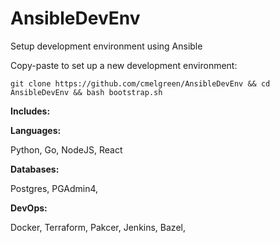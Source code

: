 # AnsibleDevEnv
Setup development environment using Ansible

Copy-paste to set up a new development environment:

`git clone https://github.com/cmelgreen/AnsibleDevEnv && cd AnsibleDevEnv && bash bootstrap.sh`

**Includes:**

**Languages:**

Python,
Go,
NodeJS,
React

**Databases:**

Postgres,
PGAdmin4,

**DevOps:**

Docker,
Terraform,
Pakcer,
Jenkins,
Bazel,

